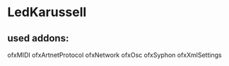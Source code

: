 # LedKarussell
## used addons:
ofxMIDI
ofxArtnetProtocol
ofxNetwork
ofxOsc
ofxSyphon
ofxXmlSettings
